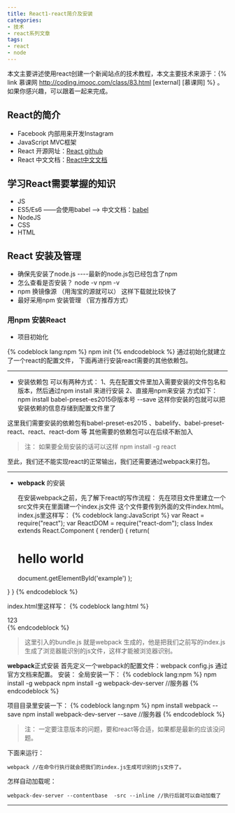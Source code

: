 ```yaml
---
title: React1-react简介及安装
categories:
- 技术
- react系列文章
tags:
- react
- node
---
```

本文主要讲述使用react创建一个新闻站点的技术教程，本文主要技术来源于：{% link 慕课网 http://coding.imooc.com/class/83.html [external] [慕课网] %}
。如果你感兴趣，可以跟着一起来完成。


## React的简介 ##

 - Facebook 内部用来开发Instagram   
 - JavaScript MVC框架
 - React 开源网址：[React github][1]
 - React 中文文档：[React中文文档][2]

<!-- more--> 
## 学习React需要掌握的知识 ##

 - JS
 - ES5/Es6   ——会使用babel  ——>  中文文档：[babel][3]
 - NodeJS
 - CSS
 - HTML

## React 安装及管理 ##

 - 确保先安装了node.js  ----最新的node.js包已经包含了npm  
 - 怎么查看是否安装？  node -v    npm -v
 - npm 换镜像源  （用淘宝的源就可以） 这样下载就比较快了
 - 最好采用npm 安装管理  （官方推荐方式）
 
### 用**npm** 安装React
 
 -  项目初始化
 
{% codeblock lang:npm %}
npm init 
{% endcodeblock %}
通过初始化就建立了一个react的配置文件，
下面再进行安装react需要的其他依赖包。

---

 - 安装依赖包
 可以有两种方式：
1、先在配置文件里加入需要安装的文件包名和版本，然后通过npm install 来进行安装
2、直接用npm来安装  方式如下：npm install babel-preset-es2015@版本号  --save
    这样你安装的包就可以把安装依赖的信息存储到配置文件里了

这里我们需要安装的依赖包有babel-preset-es2015 、babelify、babel-preset-react、react、react-dom  等  其他需要的依赖包可以在后续不断加入

>注： 如果要全局安装的话可以这样 npm install -g react

至此，我们还不能实现react的正常输出，我们还需要通过webpack来打包。


----------

 - **webpack** 的安装

   在安装webpack之前，先了解下react的写作流程：
   先在项目文件里建立一个src文件夹在里面建一个index.js文件 这个文件要传到外面的文件index.html。
   index.js里这样写：
   {% codeblock lang:JavaScript %}
var React = require("react");
var ReactDOM = require("react-dom");
class Index extends React.Component {
  render() {
    return(
     <h1>hello world</h1>
     document.getElementById('example')
    );
  }
}
{% endcodeblock %}

index.html里这样写：
{% codeblock lang:html %}
<div id="example">123</div>
<script src="./src/bundle.js"></script>
{% endcodeblock %}

>这里引入的bundle.js  就是webpack 生成的，他是把我们之前写的index.js生成了浏览器能识别的js文件，这样才能被浏览器识别。


**webpack**正式安装
首先定义一个webpack的配置文件：webpack config.js 通过官方文档来配置。
安装：
全局安装一下：
{% codeblock lang:npm %}
   npm install -g webpack
   npm install -g webpack-dev-server //服务器
{% endcodeblock %}

项目目录里安装一下：
{% codeblock lang:npm %}
   npm install webpack  --save
   npm install webpack-dev-server --save  //服务器
{% endcodeblock %}

>注： 一定要注意版本的问题，要和react等合适，如果都是最新的应该没问题。

下面来运行：

    webpack //在命令行执行就会把我们的index.js生成可识别的js文件了。

怎样自动加载呢：

    webpack-dev-server --contentbase  -src --inline //执行后就可以自动加载了

-----



   

  [1]: https://github.com/facebook/%20react
  [2]: http://www.css88.com/react/
  [3]: https://www.babeljs.cn/





